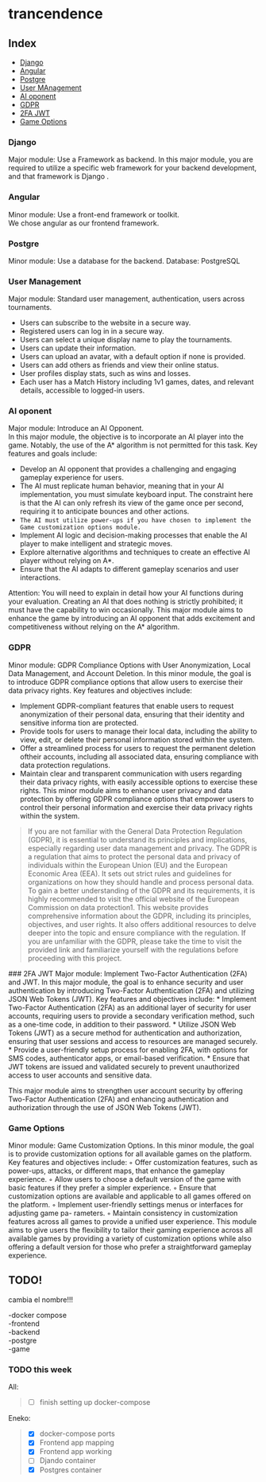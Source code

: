 # trancendence

## Index

- [Django](#Django)
- [Angular](#Angular)
- [Postgre](#Postgre)
- [User MAnagement](#UserManagerment)
- [AI oponent](#AIoponent)
- [GDPR](#GDPR)
- [2FA JWT](#2FA_JWT)
- [Game Options](#GameOptions)
  
<a id="Django"></a>
### Django
  Major module:
    Use a Framework as backend.
    In this major module, you are required to utilize a specific web framework for your backend development, and that framework is Django .

### Angular
<a id="Angular"></a>
  Minor module:
   Use a front-end framework or toolkit.<br>
   We chose angular as our frontend framework.
  
### Postgre
<a id="Postgre"></a>
   Minor module:
   Use a database for the backend.
   Database: PostgreSQL
  
### User Management
  <a id="UserManagement"></a>
  Major module:
   Standard user management, authentication, users across tournaments.
   * Users can subscribe to the website in a secure way.
   * Registered users can log in in a secure way.
   * Users can select a unique display name to play the tournaments.
   * Users can update their information.
   * Users can upload an avatar, with a default option if none is provided.
   * Users can add others as friends and view their online status.
   * User profiles display stats, such as wins and losses.
   * Each user has a Match History including 1v1 games, dates, and relevant details, accessible to logged-in users.

### AI oponent
<a id="AIoponent"></a>
Major module:
Introduce an AI Opponent.<br>
In this major module, the objective is to incorporate an AI player into the game.
Notably, the use of the A* algorithm is not permitted for this task. Key features
and goals include:<br>

  * Develop an AI opponent that provides a challenging and engaging gameplay experience for users.
  * The AI must replicate human behavior, meaning that in your AI implementation, you must simulate keyboard input. The constraint here is that the AI can only refresh its view of the game once per second, requiring it to anticipate bounces and other actions.
  * ```The AI must utilize power-ups if you have chosen to implement the Game customization options module.```
  * Implement AI logic and decision-making processes that enable the AI player to make intelligent and strategic moves.
  * Explore alternative algorithms and techniques to create an effective AI player without relying on A*.
  * Ensure that the AI adapts to different gameplay scenarios and user interactions.

Attention: You will need to explain in detail how your AI functions during your evaluation. Creating an AI that does nothing is strictly prohibited; it must have the capability to win occasionally.
This major module aims to enhance the game by introducing an AI opponent that adds excitement and competitiveness without relying on the A* algorithm.<br>

### GDPR
<a id="GDPR"></a>
Minor module: GDPR Compliance Options with User Anonymization, Local
Data Management, and Account Deletion.
In this minor module, the goal is to introduce GDPR compliance options that allow
users to exercise their data privacy rights. Key features and objectives include:
  * Implement GDPR-compliant features that enable users to request anonymization of their personal data, ensuring that their identity and sensitive informa tion are protected.
  * Provide tools for users to manage their local data, including the ability to view, edit, or delete their personal information stored within the system.
  * Offer a streamlined process for users to request the permanent deletion oftheir accounts, including all associated data, ensuring compliance with data protection regulations.
  * Maintain clear and transparent communication with users regarding their data privacy rights, with easily accessible options to exercise these rights. This minor module aims to enhance user privacy and data protection by offering GDPR compliance options that empower users to control their personal information and exercise their data privacy rights within the system.
<blockquote>
If you are not familiar with the General Data Protection Regulation (GDPR), it is essential to understand its principles and implications, especially regarding user data management and privacy. The GDPR is a regulation that aims to protect the  personal data and privacy of individuals within the European Union (EU) and the European Economic Area (EEA). It sets out strict rules and guidelines for organizations on how they should handle and process personal data. To gain a better understanding of the GDPR and its requirements, it is highly recommended to visit the official website of the European Commission on data protection1.
This website provides comprehensive information about the GDPR, including its principles, objectives, and user rights. It also offers additional resources to delve deeper into the topic and ensure compliance with the regulation. If you are unfamiliar with the GDPR, please take the time to visit the provided link and familiarize yourself with the regulations before proceeding with this project.
</blockquote>
### 2FA JWT
<a id="2FA_JWT"></a>
Major module: Implement Two-Factor Authentication (2FA) and JWT.
In this major module, the goal is to enhance security and user authentication by introducing Two-Factor Authentication (2FA) and utilizing JSON Web Tokens (JWT). Key features and objectives include:
  *  Implement Two-Factor Authentication (2FA) as an additional layer of security for user accounts, requiring users to provide a secondary verification method, such as a one-time code, in addition to their password.
  *  Utilize JSON Web Tokens (JWT) as a secure method for authentication and authorization, ensuring that user sessions and access to resources are managed securely.
  *  Provide a user-friendly setup process for enabling 2FA, with options for SMS codes, authenticator apps, or email-based verification.
  *  Ensure that JWT tokens are issued and validated securely to prevent unauthorized access to user accounts and sensitive data.

This major module aims to strengthen user account security by offering Two-Factor
Authentication (2FA) and enhancing authentication and authorization through the
use of JSON Web Tokens (JWT).

### Game Options
<a id="GameOptions"></a>
Minor module: Game Customization Options.
In this minor module, the goal is to provide customization options for all available
games on the platform. Key features and objectives include:
◦ Offer customization features, such as power-ups, attacks, or different maps,
that enhance the gameplay experience.
◦ Allow users to choose a default version of the game with basic features if they
prefer a simpler experience.
◦ Ensure that customization options are available and applicable to all games
offered on the platform.
◦ Implement user-friendly settings menus or interfaces for adjusting game pa-
rameters.
◦ Maintain consistency in customization features across all games to provide a
unified user experience.
This module aims to give users the flexibility to tailor their gaming experience
across all available games by providing a variety of customization options while
also offering a default version for those who prefer a straightforward gameplay
experience.


## TODO!

cambia el nombre!!!

-docker compose<br>
-frontend<br>
-backend<br>
-postgre<br>
-game<br>

### TODO this week
All:
> - [ ] finish setting up docker-compose

Eneko:

> - [x] docker-compose ports
> - [x] Frontend app mapping
> - [x] Frontend app working
> - [ ] Djando container
> - [x] Postgres container




